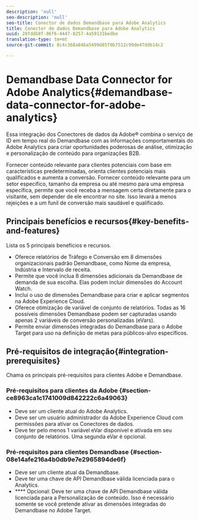 ```yaml
---
description: 'null'
seo-description: 'null'
seo-title: Conector de dados Demandbase para Adobe Analytics
title: Conector de dados Demandbase para Adobe Analytics
uuid: 28fddb8f-06f6-4447-8257-4a59131bedbe
translation-type: tm+mt
source-git-commit: 8c4c368a84ba5499d85f0b7512c99de47ddb14c2

---
```



# Demandbase Data Connector for Adobe Analytics{#demandbase-data-connector-for-adobe-analytics}

Essa integração dos Conectores de dados da Adobe® combina o serviço de ID em tempo real do Demandbase com as informações comportamentais do Adobe Analytics para criar oportunidades poderosas de análise, otimização e personalização de conteúdo para organizações B2B.

Fornecer conteúdo relevante para clientes potenciais com base em características predeterminadas, orienta clientes potenciais mais qualificados e aumenta a conversão. Fornecer conteúdo relevante para um setor específico, tamanho da empresa ou até mesmo para uma empresa específica, permite que você receba a mensagem certa diretamente para o visitante, sem depender de ele encontrar no site. Isso levará a menos rejeições e a um funil de conversão mais saudável e qualificado.

## Principais benefícios e recursos{#key-benefits-and-features}

Lista os 5 principais benefícios e recursos.

* Oferece relatórios de Tráfego e Conversão em 8 dimensões organizacionais padrão Demandbase, como Nome da empresa, Indústria e Intervalo de receita.
* Permite que você inclua 8 dimensões adicionais da Demandbase de demanda de sua escolha. Elas podem incluir dimensões do Account Watch.
* Inclui o uso de dimensões Demandbase para criar e aplicar segmentos na Adobe Experience Cloud.
* Oferece otimização de variável de conjunto de relatórios. Todas as 16 possíveis dimensões Demandbase podem ser capturadas usando apenas 2 variáveis de conversão personalizadas (eVars).
* Permite enviar dimensões integradas do Demandbase para o Adobe Target para uso na definição de metas para públicos-alvo específicos.

## Pré-requisitos de integração{#integration-prerequisites}

Chama os principais pré-requisitos para clientes Adobe e Demandbase.

### Pré-requisitos para clientes da Adobe {#section-ce8963ca1c1741009d842222c6a49063}

* Deve ser um cliente atual do Adobe Analytics.
* Deve ser um usuário administrador da Adobe Experience Cloud com permissões para ativar os Conectores de dados.
* Deve ter pelo menos 1 variável eVar disponível e ativada em seu conjunto de relatórios. Uma segunda eVar é opcional.

### Pré-requisitos para clientes Demandbase {#section-08e14afe216a4b0db9e7e2965894de6f}

* Deve ser um cliente atual da Demandbase.
* Deve ter uma chave de API Demandbase válida licenciada para o Analytics.
* **** Opcional: Deve ter uma chave de API Demandbase válida licenciada para a Personalização de conteúdo. Isso é necessário somente se você pretende ativar as dimensões integradas do Demandbase no Adobe Target.
